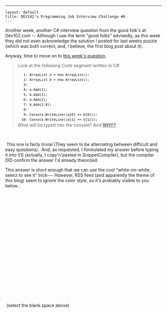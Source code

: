   ---
    layout: default
    title: DEV102's Programming Job Interview Challenge #6 
    ---

  <p>Another week, another C# interview question from the good folk's at Dev102.com -- Although I use the term "good folks" advisedly, as this week they did not even acknowledge the solution I posted for last weeks puzzle (which was both correct, and, I believe, the first blog post about it).</p>

<p>Anyway, time to move on to <a href="http://www.dev102.com/2008/06/02/a-programming-job-interview-challenge-6-c-games/">this week's question</a>. </p>

<blockquote>
<p>Look at the following Code segment written in C#:</p>
<div>
<div style="border-style:none;padding:0px;overflow:visible;font-size:8pt;width:100%;color:black;line-height:12pt;">
<pre style="border-style:none;margin:0em;padding:0px;overflow:visible;font-size:8pt;width:100%;color:black;line-height:12pt;"><span>   1:</span> ArrayList a = <span>new</span> ArrayList();</pre>
<pre style="border-style:none;margin:0em;padding:0px;overflow:visible;font-size:8pt;width:100%;color:black;line-height:12pt;"><span>   2:</span> ArrayList b = <span>new</span> ArrayList();</pre>
<pre style="border-style:none;margin:0em;padding:0px;overflow:visible;font-size:8pt;width:100%;color:black;line-height:12pt;"><span>   3:</span></pre>
<pre style="border-style:none;margin:0em;padding:0px;overflow:visible;font-size:8pt;width:100%;color:black;line-height:12pt;"><span>   4:</span> a.Add(1);</pre>
<pre style="border-style:none;margin:0em;padding:0px;overflow:visible;font-size:8pt;width:100%;color:black;line-height:12pt;"><span>   5:</span> b.Add(1);</pre>
<pre style="border-style:none;margin:0em;padding:0px;overflow:visible;font-size:8pt;width:100%;color:black;line-height:12pt;"><span>   6:</span> a.Add(2);</pre>
<pre style="border-style:none;margin:0em;padding:0px;overflow:visible;font-size:8pt;width:100%;color:black;line-height:12pt;"><span>   7:</span> b.Add(2.0);</pre>
<pre style="border-style:none;margin:0em;padding:0px;overflow:visible;font-size:8pt;width:100%;color:black;line-height:12pt;"><span>   8:</span></pre>
<pre style="border-style:none;margin:0em;padding:0px;overflow:visible;font-size:8pt;width:100%;color:black;line-height:12pt;"><span>   9:</span> Console.WriteLine((a[0] == b[0]));</pre>
<pre style="border-style:none;margin:0em;padding:0px;overflow:visible;font-size:8pt;width:100%;color:black;line-height:12pt;"><span>  10:</span> Console.WriteLine((a[1] == b[1]));</pre>
</div>
</div>
What will be typed into the console? And <b><span style="text-decoration:underline;">WHY?</span></b></blockquote>

<p> </p>

<p> This one is fairly trivial (They seem to be alternating between difficult and easy questions).  And, as requested, I formulated my answer before typing it into VS (actually, I copy'n'pasted in SnippetCompiler), but the compiler DID confirm the answer I'd already theorized.</p>
<p>This answer is short enough that we can use the cool "white-on-white; select to see it" trick--- However, RSS feed (and apparently the theme of this blog) seem to ignore the color style, so it's probably visible to you below.. </p>

<p> </p>
<p> </p>
<p> </p>
<div style="color:white;">
<p>ArrayList is deep-down, just an object[].  To store an valuetype, like an int or float, in an ArrayList, that value would first have to be boxed.  Each valuetype is boxed separately, in distinct objects, even if they do happen to have the same value. When we get to the WriteLines, we are just performing (object) == (object) (actually, Object.ReferenceEquals(object1, object2); )  ReferenceEquals knows nothing about unboxing.  It just asks, "Are these two references pointing to the exact same object?".  For any two boxed objects, regardless of their value, the answer would be "No".  Hence, both lines print "False".</p>
</div>
<p> </p>
<p> </p>
<p> </p>

<p> (select the blank space above)</p>
<br />